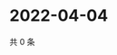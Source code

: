 # 2022-04-04

共 0 条

<!-- BEGIN WEIBO -->
<!-- 最后更新时间 Mon Apr 04 2022 00:01:26 GMT+0800 (China Standard Time) -->

<!-- END WEIBO -->
